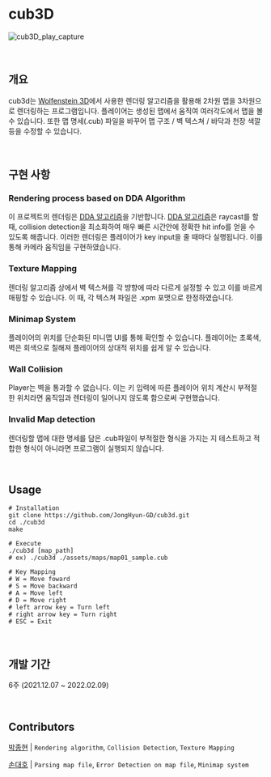 # cub3D
![cub3D_play_capture](https://user-images.githubusercontent.com/58730856/153344101-c8049cbb-9886-4c0b-b615-a9a1ee6c4e02.gif)

<br>

## 개요
cub3d는 [Wolfenstein 3D](http://users.atw.hu/wolf3d/)에서 사용한 렌더링 알고리즘을 활용해 2차원 맵을 3차원으로 렌더링하는 프로그램입니다. 플레이어는 생성된 맵에서 움직여 여러각도에서 맵을 볼 수 있습니다. 또한 맵 명세(.cub) 파일을 바꾸어 맵 구조 / 벽 텍스쳐 / 바닥과 천장 색깔 등을 수정할 수 있습니다.

<br>

## 구현 사항
### Rendering process based on DDA Algorithm
이 프로젝트의 렌더링은 [DDA 알고리즘](https://en.wikipedia.org/wiki/Digital_differential_analyzer_(graphics_algorithm))을 기반합니다. [DDA 알고리즘](https://en.wikipedia.org/wiki/Digital_differential_analyzer_(graphics_algorithm))은 raycast를 할 때, collision detection을 최소화하여 매우 빠른 시간안에 정확한 hit info를 얻을 수 있도록 해줍니다. 이러한 렌더링은 플레이어가 key input을 줄 때마다 실행됩니다. 이를 통해 카메라 움직임을 구현하였습니다.

### Texture Mapping
렌더링 알고리즘 상에서 벽 텍스쳐를 각 뱡향에 따라 다르게 설정할 수 있고 이를 바르게 매핑할 수 있습니다. 이 때, 각 텍스쳐 파일은 .xpm 포맷으로 한정하였습니다.

### Minimap System
플레이어의 위치를 단순화된 미니맵 UI를 통해 확인할 수 있습니다. 플레이어는 초록색, 벽은 회색으로 칠해져 플레이어의 상대적 위치를 쉽게 알 수 있습니다.

### Wall Coliision
Player는 벽을 통과할 수 없습니다. 이는 키 입력에 따른 플레이어 위치 계산시 부적절한 위치라면 움직임과 렌더링이 일어나지 않도록 함으로써 구현했습니다.

### Invalid Map detection
렌더링할 맵에 대한 명세를 담은 .cub파일이 부적절한 형식을 가지는 지 테스트하고 적합한 형식이 아니라면 프로그램이 실행되지 않습니다.

<br>

## Usage
```shell
# Installation
git clone https://github.com/JongHyun-GD/cub3d.git
cd ./cub3d
make

# Execute
./cub3d [map_path]
# ex) ./cub3d ./assets/maps/map01_sample.cub

# Key Mapping
# W = Move foward
# S = Move backward
# A = Move left
# D = Move right
# left arrow key = Turn left
# right arrow key = Turn right
# ESC = Exit
```

<br>

## 개발 기간
6주 (2021.12.07 ~ 2022.02.09)

<br>

## Contributors
[박종현](https://github.com/JongHyun-GD) | `Rendering algorithm`, `Collision Detection`, `Texture Mapping`

[손대호](https://github.com/sondho) | `Parsing map file`, `Error Detection on map file`, `Minimap system`
